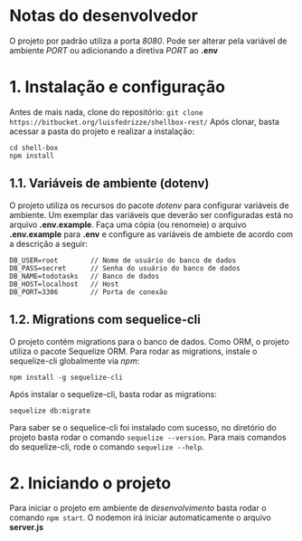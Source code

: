 # Notas do desenvolvedor
O projeto por padrão utiliza a porta _8080_. Pode ser alterar pela variável de ambiente _PORT_ ou adicionando a diretiva _PORT_ ao **.env**

# 1. Instalação e configuração
Antes de mais nada, clone do repositório: `git clone https://bitbucket.org/luisfedrizze/shellbox-rest/`
Após clonar, basta acessar a pasta do projeto e realizar a instalação:
```
cd shell-box
npm install
```

## 1.1. Variáveis de ambiente (dotenv)
O projeto utiliza os recursos do pacote _dotenv_ para configurar variáveis de ambiente. Um exemplar das variáveis que deverão ser configuradas está no arquivo **.env.example**.
Faça uma cópia (ou renomeie) o arquivo **.env.example** para **.env** e configure as variáveis de ambiete de acordo com a descrição a seguir:

```dotenv
DB_USER=root        // Nome de usuário do banco de dados
DB_PASS=secret      // Senha do usuário do banco de dados
DB_NAME=todotasks   // Banco de dados
DB_HOST=localhost   // Host
DB_PORT=3306        // Porta de conexão
```

## 1.2. Migrations com sequelice-cli
O projeto contém migrations para o banco de dados. Como ORM, o projeto utiliza o pacote Sequelize ORM. Para rodar as migrations, instale o sequelize-cli globalmente via _npm_:
```shell
npm install -g sequelize-cli
```

Após instalar o sequelize-cli, basta rodar as migrations:
```shell
sequelize db:migrate
```

Para saber se o sequelice-cli foi instalado com sucesso, no diretório do projeto basta rodar o comando `sequelize --version`.
Para mais comandos do sequelize-cli, rode o comando `sequelize --help`.

# 2. Iniciando o projeto
Para iniciar o projeto em ambiente de _desenvolvimento_ basta rodar o comando `npm start`. O nodemon irá iniciar automaticamente o arquivo **server.js**
